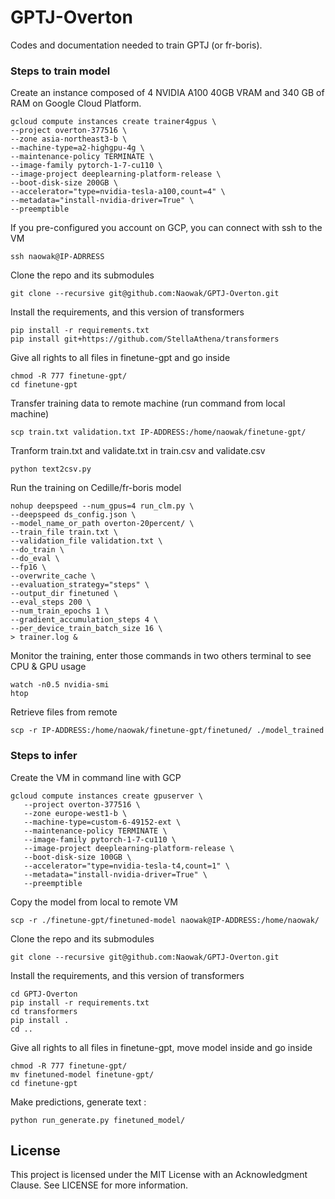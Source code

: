 # GPTJ-Overton
Codes and documentation needed to train GPTJ (or fr-boris).

### Steps to train model

Create an instance composed of 4 NVIDIA A100 40GB VRAM and 340 GB of RAM on Google Cloud Platform.  

```
gcloud compute instances create trainer4gpus \
--project overton-377516 \
--zone asia-northeast3-b \
--machine-type=a2-highgpu-4g \
--maintenance-policy TERMINATE \
--image-family pytorch-1-7-cu110 \
--image-project deeplearning-platform-release \
--boot-disk-size 200GB \
--accelerator="type=nvidia-tesla-a100,count=4" \
--metadata="install-nvidia-driver=True" \
--preemptible
```

If you pre-configured you account on GCP, you can connect with ssh to the VM  
```
ssh naowak@IP-ADRRESS 
```

Clone the repo and its submodules
```
git clone --recursive git@github.com:Naowak/GPTJ-Overton.git
```

Install the requirements, and this version of transformers
```
pip install -r requirements.txt
pip install git+https://github.com/StellaAthena/transformers
```

Give all rights to all files in finetune-gpt and go inside
```
chmod -R 777 finetune-gpt/
cd finetune-gpt
```

Transfer training data to remote machine (run command from local machine)
```
scp train.txt validation.txt IP-ADDRESS:/home/naowak/finetune-gpt/
```

Tranform train.txt and validate.txt in train.csv and validate.csv
```
python text2csv.py
```

Run the training on Cedille/fr-boris model
```
nohup deepspeed --num_gpus=4 run_clm.py \
--deepspeed ds_config.json \
--model_name_or_path overton-20percent/ \
--train_file train.txt \
--validation_file validation.txt \
--do_train \
--do_eval \
--fp16 \
--overwrite_cache \
--evaluation_strategy="steps" \
--output_dir finetuned \
--eval_steps 200 \
--num_train_epochs 1 \
--gradient_accumulation_steps 4 \
--per_device_train_batch_size 16 \
> trainer.log &
```

Monitor the training, enter those commands in two others terminal to see CPU & GPU usage
```
watch -n0.5 nvidia-smi
htop
```

Retrieve files from remote
```
scp -r IP-ADDRESS:/home/naowak/finetune-gpt/finetuned/ ./model_trained
```

### Steps to infer

Create the VM in command line with GCP
```
gcloud compute instances create gpuserver \
   --project overton-377516 \
   --zone europe-west1-b \
   --machine-type=custom-6-49152-ext \
   --maintenance-policy TERMINATE \
   --image-family pytorch-1-7-cu110 \
   --image-project deeplearning-platform-release \
   --boot-disk-size 100GB \
   --accelerator="type=nvidia-tesla-t4,count=1" \
   --metadata="install-nvidia-driver=True" \
   --preemptible
```

Copy the model from local to remote VM
```
scp -r ./finetune-gpt/finetuned-model naowak@IP-ADDRESS:/home/naowak/
```

Clone the repo and its submodules
```
git clone --recursive git@github.com:Naowak/GPTJ-Overton.git
```

Install the requirements, and this version of transformers
```
cd GPTJ-Overton
pip install -r requirements.txt
cd transformers
pip install .
cd ..
```

Give all rights to all files in finetune-gpt, move model inside and go inside
```
chmod -R 777 finetune-gpt/
mv finetuned-model finetune-gpt/
cd finetune-gpt
```

Make predictions, generate text :
```
python run_generate.py finetuned_model/
```

## License
This project is licensed under the MIT License with an Acknowledgment Clause. See LICENSE for more information.
